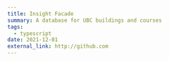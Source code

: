 ```yaml
---
title: Insight Facade
summary: A database for UBC buildings and courses
tags:
  - typescript
date: 2021-12-01
external_link: http://github.com
---
```


